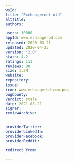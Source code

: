 ```yaml
---
wsId: 
title: "Exchangernet-old"
altTitle: 
authors:

users: 10000
appId: www.echangerbd.com
released: 2020-03-21
updated: 2020-04-23
version: "2.0"
stars: 4.2
ratings: 113
reviews: 80
size: 1.2M
website: 
repository: 
issue: 
icon: www.echangerbd.com.png
bugbounty: 
verdict: stale
date: 2021-08-21
signer: 
reviewArchive:


providerTwitter: 
providerLinkedIn: 
providerFacebook: 
providerReddit: 

redirect_from:

---
```



